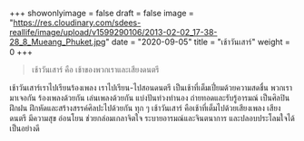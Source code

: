 +++
showonlyimage = false
draft = false
image = "https://res.cloudinary.com/sdees-reallife/image/upload/v1599290106/2013-02-02_17-38-28_8_Mueang_Phuket.jpg"
date = "2020-09-05"
title = "เช้าวันเสาร์"
weight = 0
+++
> เช้าวันเสาร์ คือ เช้าของพวกเราและเสียงดนตรี

เช้าวันเสาร์เราไปเรียนร้องเพลง เราไปเรียน-ไปสอนดนตรี เป็นเช้าที่เต็มเปี่ยมด้วยความสดชื่น พวกเรามาเจอกัน ร้องเพลงด้วยกัน เล่นเพลงด้วยกัน แบ่งปันท่วงทำนอง ถ่ายทอดและรับรู้อารมณ์ เป็นศิลปิน ฝึกฝน ฝึกหัดและสร้างสรรค์ศิลปะไปด้วยกัน ทุก ๆ เช้าวันเสาร์ คือเช้าที่เต็มไปด้วยเสียงเพลง เสียงดนตรี มีความสุข อ่อนโยน ช่วยกล่อมเกลาจิตใจ ระบายอารมณ์และจินตนาการ และปลอบประโลมใจได้เป็นอย่างดี
